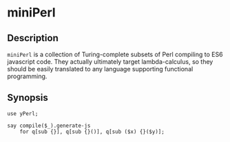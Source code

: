 miniPerl
========

## Description

`miniPerl` is a collection of Turing-complete subsets of Perl compiling to ES6
javascript code.  They actually ultimately target lambda-calculus, so they
should be easily translated to any language supporting functional programming.

## Synopsis

    use yPerl;

    say compile($_).generate-js
        for q[sub {}], q[sub {}()], q[sub ($x) {}($y)];
    

    
